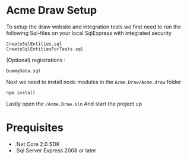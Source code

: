 # Acme Draw Setup

To setup the draw website and integration tests we first need to run the following Sql-files on your local SqlExpress with integrated security
```
CreateSqlEntities.sql
CreateSqlEntitiesForTests.sql
```

(Optional) registrations :
```
DummyData.sql

```
Next we need to install node modules in the ```Acme.Draw/Acme.draw``` folder
```
npm install
```
Lastly open the ```/Acme.Draw.sln```
And start the project up

# Prequisites

  - .Net Core 2.0 SDK
  - .Sql Server Express 2008 or later


